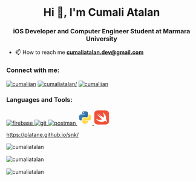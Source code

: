 <h1 align="center">Hi 👋, I'm Cumali Atalan</h1>
<h3 align="center">iOS Developer and Computer Engineer Student at Marmara University</h3>

- 📫 How to reach me **cumaliatalan.dev@gmail.com**

<h3 align="left">Connect with me:</h3>
<p align="left">
<a href="https://twitter.com/cumaliian" target="blank"><img align="center" src="https://cdn.jsdelivr.net/npm/simple-icons@3.0.1/icons/twitter.svg" alt="cumaliian" height="30" width="40" /></a>
<a href="https://linkedin.com/in/cumaliatalan/" target="blank"><img align="center" src="https://cdn.jsdelivr.net/npm/simple-icons@3.0.1/icons/linkedin.svg" alt="cumaliatalan/" height="30" width="40" /></a>
<a href="https://cumaliatalan.github.io" target="blank"><img align="center" src="https://raw.githubusercontent.com/cumaliatalan/cumaliatalan.github.io/main/favicon.ico" alt="cumaliian" height="30" width="40" /></a>
</p>

<h3 align="left">Languages and Tools:</h3>
<p align="left"> <a href="https://firebase.google.com/" target="_blank"> <img src="https://www.vectorlogo.zone/logos/firebase/firebase-icon.svg" alt="firebase" width="40" height="40"/> </a> </a> <a href="https://git-scm.com/" target="_blank"> <img src="https://www.vectorlogo.zone/logos/git-scm/git-scm-icon.svg" alt="git" width="40" height="40"/> </a> <a href="https://postman.com" target="_blank"> <img src="https://www.vectorlogo.zone/logos/getpostman/getpostman-icon.svg" alt="postman" width="40" height="40"/> </a> <a href="https://www.python.org" target="_blank"> <img src="https://raw.githubusercontent.com/devicons/devicon/master/icons/python/python-original.svg" alt="python" width="40" height="40"/> </a> <a href="https://developer.apple.com/swift/" target="_blank"> <img src="https://raw.githubusercontent.com/devicons/devicon/master/icons/swift/swift-original.svg" alt="swift" width="40" height="40"/> </a> </p>

https://platane.github.io/snk/

<p><img align="center" src="https://github-readme-streak-stats.herokuapp.com/?user=cumaliatalan&" alt="cumaliatalan" /></p>
<p><img align="center" src="https://github-readme-stats.vercel.app/api/top-langs?username=cumaliatalan&show_icons=true&locale=en&layout=compact" alt="cumaliatalan" /></p>
<p><img align="center" src="https://platane.github.io/snk/" alt="cumaliatalan" /></p>
